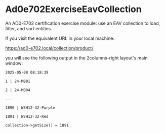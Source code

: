# Ad0e702ExerciseEavCollection
An AD0-E702 certification exercise module: use an EAV collection to load, filter, and sort entities.

If you visit the equivalent URL in your local machine:

https://ad0-e702.local/collection/product/

you will see the following output in the 2columns-right layout's main window:

```
2025-05-08 08:18:39

1 | 24-MB01

2 | 24-MB04

...

1890 | WSH12-32-Purple

1891 | WSH12-32-Red

collection->getSize() = 1891
```

